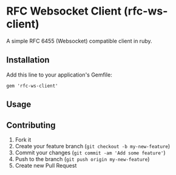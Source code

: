 # RFC Websocket Client (rfc-ws-client)

A simple RFC 6455 (Websocket) compatible client in ruby.

## Installation

Add this line to your application's Gemfile:

    gem 'rfc-ws-client'

## Usage



## Contributing

1. Fork it
2. Create your feature branch (`git checkout -b my-new-feature`)
3. Commit your changes (`git commit -am 'Add some feature'`)
4. Push to the branch (`git push origin my-new-feature`)
5. Create new Pull Request
